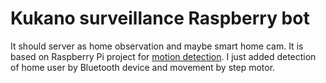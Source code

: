 # Kukano surveillance Raspberry bot


It should server as home observation and maybe smart home cam. It is based on Raspberry Pi project for [motion detection](https://www.pyimagesearch.com/2015/06/01/home-surveillance-and-motion-detection-with-the-raspberry-pi-python-and-opencv/). I just added detection of home user by Bluetooth device and movement by step motor.


